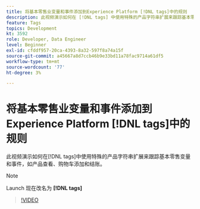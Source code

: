 ```yaml
---
title: 将基本零售业变量和事件添加到Experience Platform [!DNL tags]中的规则
description: 此视频演示如何在 [!DNL tags] 中使用特殊的产品字符串扩展来跟踪基本零售变量和事件，如产品查看、购物车添加和结账。
feature: Tags
topics: Development
kt: 3592
role: Developer, Data Engineer
level: Beginner
exl-id: cfddf957-20ca-4393-8a32-597f8a74a15f
source-git-commit: a45667a8d7ccb46b9e33bd11a78fac9714a61df5
workflow-type: tm+mt
source-wordcount: '77'
ht-degree: 3%

---
```


# 将基本零售业变量和事件添加到Experience Platform [!DNL tags]中的规则

此视频演示如何在[!DNL tags]中使用特殊的产品字符串扩展来跟踪基本零售变量和事件，如产品查看、购物车添加和结账。

>[!NOTE]
>
> Launch 现在改名为 **[!DNL tags]**

>[!VIDEO](https://video.tv.adobe.com/v/28763/?quality=12&learn=on)
